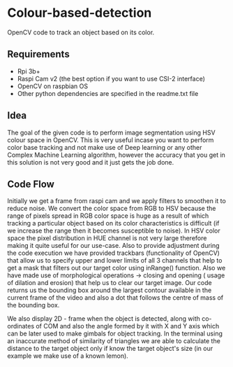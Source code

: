 # Colour-based-detection
OpenCV code to track an object based on its color.
## Requirements
- Rpi 3b+
- Raspi Cam v2 (the best option if you want to use CSI-2 interface)
- OpenCV on raspbian OS
- Other python dependencies are specified in the readme.txt file
## Idea
The goal of the given code is to perform image segmentation using HSV colour space in OpenCV. This is very useful incase you
want to perform color base tracking and not make use of Deep learning or any other Complex Machine Learning algorithm, however 
the accuracy that you get in this solution is not very good and it just gets the job done. 
## Code Flow
Initially we get a frame from raspi cam and we apply filters to smoothen it to reduce noise. We convert the color space from
RGB to HSV because the range of pixels spread in RGB color space is huge as a result of which tracking a particular object
based on its color characteristics is difficult (if we increase the range then it becomes susceptible to noise). In HSV color space the pixel 
distribution in HUE channel is not very large therefore making it quite useful for our use-case. Also to provide adjustment during the code
execution we have provided trackbars (functionality of OpenCV) that allow us to specify upper and lower limits of all 3 channels 
that help to get a mask that filters out our target color using inRange() function. Also we have made use of morphological operations ->
closing and opening ( usage of dilation and erosion) that help us to clear our target image. Our code returns us the bounding box
around the largest contour available in the current frame of the video and also a dot that follows the centre of mass of the bounding
box. 

We also display 2D - frame when the object is detected, along with co-ordinates of COM and also the angle formed by 
it with X and Y axis which can be later used to make gimbals for object tracking. In the terminal using an inaccurate method
of similarity of triangles we are able to calculate the distance to the target object only if know the target object's size (in 
our example we make use of a known lemon).
